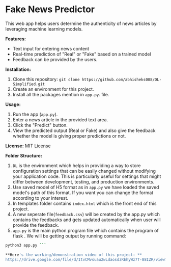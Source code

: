 # Fake News Predictor

This web app helps users determine the authenticity of news articles by leveraging machine learning models.

**Features:**

* Text input for entering news content
* Real-time prediction of "Real" or "Fake" based on a trained model
* Feedback can be provided by the users.

**Installation:**
1. Clone this repository: `git clone https://github.com/abhisheks008/DL-Simplified.git`
2. Create an environment for this project.
3. Install all the packages mention in `app.py`. file.

**Usage:**
1. Run the app (`app.py`).
2. Enter a news article in the provided text area.
3. Click the "Predict" button.
4. View the predicted output (Real or Fake) and also give the feedback whether the model is giving proper predictions or not. 


**License:**
MIT License 

**Folder Structure:**
1. `DL` is the environment which helps in providing a way to store configuration settings that can be easily changed without modifying your application code. This is particularly useful for settings that might differ between development, testing, and production environments.
2. Use saved model of H5 format as in `app.py` we have loaded the saved model's path of this format.
   If you want you can change the format according to your interest. 
3. In templates folder contains `index.html` which is the front end of this project.
4. A new seperate file(`feedback.csv`) will be created by the app.py which contains the feedbacks and 
   gets updated automatically when user will provide the feedback.
5. `app.py` is the main python program file which contains the program of flask . We will be getting output by running command:
```bash 
python3 app.py ```
   
**Here's the working/demonstration video of this project: **  
https://drive.google.com/file/d/1tvCMvsuau2wLdaosdzREhyWz7T-88IZR/view?usp=sharing





